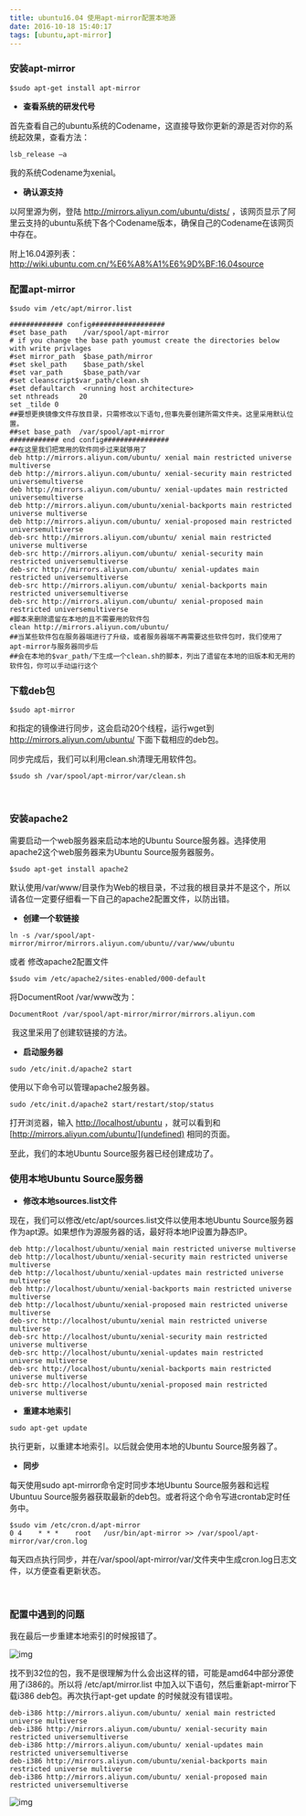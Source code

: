 ```yaml
---
title: ubuntu16.04 使用apt-mirror配置本地源
date: 2016-10-18 15:40:17
tags: [ubuntu,apt-mirror]
---
```


### **安装apt-mirror**

```shell
$sudo apt-get install apt-mirror
```

- **查看系统的研发代号**

首先查看自己的ubuntu系统的Codename，这直接导致你更新的源是否对你的系统起效果，查看方法：

```shell
lsb_release –a
```

我的系统Codename为xenial。

- **确认源支持**

以阿里源为例，登陆 http://mirrors.aliyun.com/ubuntu/dists/ ，该网页显示了阿里云支持的ubuntu系统下各个Codename版本，确保自己的Codename在该网页中存在。

附上16.04源列表：http://wiki.ubuntu.com.cn/%E6%A8%A1%E6%9D%BF:16.04source

<!---more-->

### **配置apt-mirror**

```shell
$sudo vim /etc/apt/mirror.list
```

```shell
############# config##################
#set base_path    /var/spool/apt-mirror
# if you change the base path youmust create the directories below with write privlages
#set mirror_path  $base_path/mirror 
#set skel_path    $base_path/skel
#set var_path     $base_path/var
#set cleanscript$var_path/clean.sh
#set defaultarch  <running host architecture>
set nthreads     20
set _tilde 0
##要想更换镜像文件存放目录，只需修改以下语句,但事先要创建所需文件夹。这里采用默认位置。
##set base_path  /var/spool/apt-mirror
############ end config################
##在这里我们把常用的软件同步过来就够用了
deb http://mirrors.aliyun.com/ubuntu/ xenial main restricted universe multiverse
deb http://mirrors.aliyun.com/ubuntu/ xenial-security main restricted universemultiverse
deb http://mirrors.aliyun.com/ubuntu/ xenial-updates main restricted universemultiverse
deb http://mirrors.aliyun.com/ubuntu/xenial-backports main restricted universe multiverse
deb http://mirrors.aliyun.com/ubuntu/ xenial-proposed main restricted universemultiverse
deb-src http://mirrors.aliyun.com/ubuntu/ xenial main restricted universe multiverse
deb-src http://mirrors.aliyun.com/ubuntu/ xenial-security main restricted universemultiverse
deb-src http://mirrors.aliyun.com/ubuntu/ xenial-updates main restricted universemultiverse
deb-src http://mirrors.aliyun.com/ubuntu/ xenial-backports main restricted universemultiverse
deb-src http://mirrors.aliyun.com/ubuntu/ xenial-proposed main restricted universemultiverse
#脚本来删除遗留在本地的且不需要用的软件包
clean http://mirrors.aliyun.com/ubuntu/
##当某些软件包在服务器端进行了升级，或者服务器端不再需要这些软件包时，我们使用了apt-mirror与服务器同步后
##会在本地的$var_path/下生成一个clean.sh的脚本，列出了遗留在本地的旧版本和无用的软件包，你可以手动运行这个
```



### **下载deb包**

```shell
$sudo apt-mirror
```

和指定的镜像进行同步，这会启动20个线程，运行wget到 http://mirrors.aliyun.com/ubuntu/ 下面下载相应的deb包。

同步完成后，我们可以利用clean.sh清理无用软件包。

```shell
$sudo sh /var/spool/apt-mirror/var/clean.sh
```

 

### **安装apache2**

需要启动一个web服务器来启动本地的Ubuntu Source服务器。选择使用apache2这个web服务器来为Ubuntu Source服务器服务。

```shell
$sudo apt-get install apache2
```

默认使用/var/www/目录作为Web的根目录，不过我的根目录并不是这个，所以请各位一定要仔细看一下自己的apache2配置文件，以防出错。

- **创建一个软链接**

```shell
ln -s /var/spool/apt-mirror/mirror/mirrors.aliyun.com/ubuntu//var/www/ubuntu
```

或者 修改apache2配置文件

```shell
$sudo vim /etc/apache2/sites-enabled/000-default
```

将DocumentRoot /var/www改为：

```shell
DocumentRoot /var/spool/apt-mirror/mirror/mirrors.aliyun.com
```

 我这里采用了创建软链接的方法。

- **启动服务器**

```shell
sudo /etc/init.d/apache2 start
```

使用以下命令可以管理apache2服务器。

```shell
sudo /etc/init.d/apache2 start/restart/stop/status
```

打开浏览器，输入 [http://localhost/ubuntu](http://localhost/ubuntu) ，就可以看到和 [http://mirrors.aliyun.com/ubuntu/](undefined) 相同的页面。

至此，我们的本地Ubuntu Source服务器已经创建成功了。



### **使用本地Ubuntu Source服务器**

- **修改本地sources.list文件**

现在，我们可以修改/etc/apt/sources.list文件以使用本地Ubuntu Source服务器作为apt源。如果想作为源服务器的话，最好将本地IP设置为静态IP。

```shell
deb http://localhost/ubuntu/xenial main restricted universe multiverse
deb http://localhost/ubuntu/xenial-security main restricted universe multiverse
deb http://localhost/ubuntu/xenial-updates main restricted universe multiverse
deb http://localhost/ubuntu/xenial-backports main restricted universe multiverse
deb http://localhost/ubuntu/xenial-proposed main restricted universe multiverse
deb-src http://localhost/ubuntu/xenial main restricted universe multiverse
deb-src http://localhost/ubuntu/xenial-security main restricted universe multiverse
deb-src http://localhost/ubuntu/xenial-updates main restricted universe multiverse
deb-src http://localhost/ubuntu/xenial-backports main restricted universe multiverse
deb-src http://localhost/ubuntu/xenial-proposed main restricted universe multiverse
```

- **重建本地索引**

```shell
sudo apt-get update
```

执行更新，以重建本地索引。以后就会使用本地的Ubuntu Source服务器了。

- **同步**

每天使用sudo apt-mirror命令定时同步本地Ubuntu Source服务器和远程Ubuntuu Source服务器获取最新的deb包。或者将这个命令写进crontab定时任务中。

```shell
$sudo vim /etc/cron.d/apt-mirror
0 4    * * *    root   /usr/bin/apt-mirror >> /var/spool/apt-mirror/var/cron.log
```

每天四点执行同步，并在/var/spool/apt-mirror/var/文件夹中生成cron.log日志文件，以方便查看更新状态。

 

### **配置中遇到的问题**

我在最后一步重建本地索引的时候报错了。

![img](file:///C:\Users\rolex\AppData\Local\Temp\msohtmlclip1\01\clip_image002.jpg)

找不到32位的包，我不是很理解为什么会出这样的错，可能是amd64中部分源使用了i386的。所以将 /etc/apt/mirror.list 中加入以下语句，然后重新apt-mirror下载i386 deb包。再次执行apt-get update 的时候就没有错误啦。

```shell
deb-i386 http://mirrors.aliyun.com/ubuntu/ xenial main restricted universe multiverse
deb-i386 http://mirrors.aliyun.com/ubuntu/ xenial-security main restricted universemultiverse
deb-i386 http://mirrors.aliyun.com/ubuntu/ xenial-updates main restricted universemultiverse
deb-i386 http://mirrors.aliyun.com/ubuntu/xenial-backports main restricted universe multiverse
deb-i386 http://mirrors.aliyun.com/ubuntu/ xenial-proposed main restricted universemultiverse
```

![img](file:///C:\Users\rolex\AppData\Local\Temp\msohtmlclip1\01\clip_image004.jpg)

